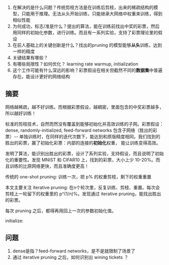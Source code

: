 1. 在解决的是什么问题？传统剪枝方法是在训练后剪枝，出来的稀疏结构的模型，只能用于推理。无法从头开始训练，只能继承大网络中权重来训练，得到相似性能
2. 为何成功，标志/准是什么？提出的算法，能在训练前找出中奖的彩票，然后用同样的初始化参数，进行训练。而且有一系列实验，支持了彩票理论里的假设
3. 在前人基础上的关键创新是什么？找出的pruning 的模型能够**从头**训练，达到一样的精度
4. 关键结果有哪些？
5. 有哪些局限性？如何优化？ learning rate warmup, initialization
6. 这个工作可能有什么深远的影响？彩票假设在相关但截然不同的**数据集**中普遍存在。能设计更好的网络结构

## 摘要

网络越稀疏，越不好训练。而根据彩票假设，越稠密，里面包含的中奖彩票越多，所以越好训练！

标准的剪枝技术，自然而然没有覆盖到能够初始化并高效训练的子网。彩票假设：dense, randomly-initialized, feed-forward networks 包含子网络（胜出的彩票）-- 单独训练时，在同样的迭代次数下，能达到和原版精度相同。我们找到的胜出的彩票，赢了初始化彩票：内部的连接的**初始化**权重，
能让训练变得高效。

发明了算法，能识别出胜出的彩票，设计了系列实验，支持假设，而且说明了初始化的重要性。发现 MNIST 和 CIFAR10 上，找到的彩票，大小上少 10-20%。而且训练的比原网络更快，而且准确度更高！

传统的 one-shot pruning: 训练一次，把 p% 的权重剪枝，剩下的权重重置

本文主要关注 iterative pruning: 在n个轮次里，反复训练、剪枝、重置。每次会剪枝上一轮留下的权重里的 p^(1/n)%。发现通过 iterative pruning，能找出胜出的彩票。

每次 pruning 之后，都得再用回上一次的参数初始化值。

initialize:

## 问题
1. dense是指？feed-forward networks，是不是就限制了场景了
2. 通过 iterative pruning 之后，如何识别出 wining tickets ？
